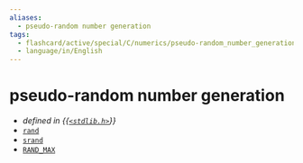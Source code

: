 ```yaml
---
aliases:
  - pseudo-random number generation
tags:
  - flashcard/active/special/C/numerics/pseudo-random_number_generation
  - language/in/English
---
```


# pseudo-random number generation

- _defined in {{[`<stdlib.h>`](../../../general/C%20standard%20library.md)}}_
- [`rand`](pseudo-random%20number%20generation/rand.md)
- [`srand`](pseudo-random%20number%20generation/srand.md)
- [`RAND_MAX`](pseudo-random%20number%20generation/RAND_MAX.md) <!--SR:!2026-09-17,848,330-->
